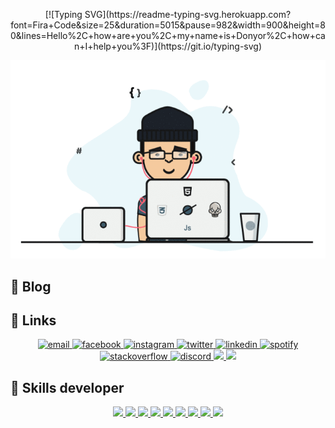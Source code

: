 <p align="center">
  [![Typing SVG](https://readme-typing-svg.herokuapp.com?font=Fira+Code&size=25&duration=5015&pause=982&width=900&height=80&lines=Hello%2C+how+are+you%2C+my+name+is+Donyor%2C+how+can+I+help+you%3F)](https://git.io/typing-svg)
</p>

<p align="center">
  <img src="./donyottech.gif" alt="Hi, I'm Donyor 👋 I'm a 🚀 Uzbek developer 🚀 I ❤️ Happy Hardcore ❤️">

</p>

## :memo: Blog

## :link: Links

<p align="center">  
<a href="mailto:rakhmatullayevdonyor@gmail.com">
<img src="https://img.icons8.com/color/96/000000/gmail.png" alt="email"/>
</a>
<a href="https://www.facebook.com/DonyorRakhmatullaev/">
<img src="https://img.icons8.com/color/96/000000/facebook.png" alt="facebook"/>
</a>
<a href="https://www.instagram.com/donyor_rakhmatullaev/">
<img src="https://img.icons8.com/color/96/000000/instagram-new.png" alt="instagram"/>
</a>
<a href="https://twitter.com/uzbone96">
<img src="https://img.icons8.com/color/96/000000/twitter-squared.png" alt="twitter"/>
</a>
<a href="https://www.linkedin.com/in/donyor-rakhmatullaev-67b51b203/">
<img src="https://img.icons8.com/color/96/000000/linkedin.png" alt="linkedin"/>
</a>
<a href="https://open.spotify.com/user/uzbone96">
<img src="https://img.icons8.com/color/96/000000/spotify--v1.png" alt="spotify"/>
</a>
<a href="https://stackoverflow.com/users/16670404/donyor-rakhmatullaev">
<img src="https://img.icons8.com/color/96/000000/stackoverflow.png" alt="stackoverflow"/>
</a>
<a href="https://discord.gg/Donyor#9385">
<img src="https://img.icons8.com/color/96/000000/discord-logo.png" alt="discord"/>
</a>
<a href="https://t.me/donyor_rakhmatullaev">
<img src="https://img.icons8.com/color/96/000000/telegram-app--v1.png"/>
</a>
<a href="https://leetcode.com/MrDonyor/">
<img src="https://img.icons8.com/external-tal-revivo-shadow-tal-revivo/96/000000/external-level-up-your-coding-skills-and-quickly-land-a-job-logo-shadow-tal-revivo.png"/>
</a>
</p>

## :memo: Skills developer

<p align="center">
  <a href="">
    <img src="https://img.icons8.com/color/96/000000/html-5.png"/>
  </a>
  <a href="">
    <img src="https://img.icons8.com/color/96/000000/css3.png"/>
  </a>
   <a href="">
    <img src="https://img.icons8.com/color/96/000000/sass.png"/>
  </a>
   <a href="">
   <img src="https://img.icons8.com/color/96/000000/tailwindcss.png"/>
  </a>
   <a href="">
    <img src="https://img.icons8.com/color/96/000000/bootstrap.png"/>
  </a>
  <a href="">
    <img src="https://img.icons8.com/color/96/000000/javascript--v1.png"/>
  </a>
  <a href="">
    <img src="https://img.icons8.com/external-tal-revivo-shadow-tal-revivo/96/000000/external-vuejs-an-open-source-javascript-framework-for-building-user-interfaces-and-single-page-applications-logo-shadow-tal-revivo.png"/>
  </a>
   <a href="">
    <img src="https://img.icons8.com/color/96/000000/react-native.png"/>
  </a>
   <a href="">
    <img src="https://img.icons8.com/color/96/000000/git.png"/>
  </a>
</p>
